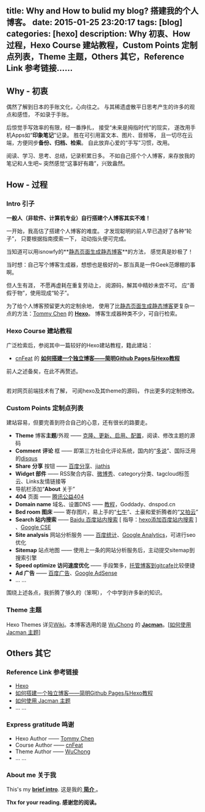 title: Why and How to bulid my blog? 搭建我的个人博客。
date: 2015-01-25 23:20:17
tags: [blog]
categories: [hexo]
description: Why 初衷、How 过程，Hexo Course 建站教程，Custom Points 定制点列表，Theme 主题，Others 其它，Reference Link 参考链接……
---
## Why - 初衷

偶然了解到日本的手账文化，心向往之。
与其稀遗虚散平日思考产生的许多的观点和感悟，
不如录于手账。

后惊觉手写效率的有限，经一番挣扎，
接受“未来是拇指时代”的现实，
遂改用手机Apps如“**印象笔记**”记录。
胜在可引用富文本、图片、音频等，
且一切尽在云端，方便同步**备份、归档、检索**。
自此放弃心爱的“手写”习惯，改用。

阅读、学习、思考、总结，记录积累日多。
不如自己搭个个人博客，来存放我的笔记和人生吧~
突然感觉“这事好有趣”，兴致盎然。

<span style="display: none;">
发到CSDN类技术博客、QQ空间，始终感觉不合适。
一，气氛不对；
二，难以支持它与印象笔记、微博、微信及其它Apps的联动。
每天自动生成、配置、推送、分享我的新记录，
</span>

## How - 过程

### Intro 引子

**一般人（非软件、计算机专业）自行搭建个人博客其实不难！**

一开始，我高估了搭建个人博客的难度。
才发现聪明的前人早已造好了各种“轮子”，
只要根据指南摸索一下，
动动指头便可完成。

当知道可以用isnowfy的**[静态页面生成静态博客](http://isnowfy.github.io/about-simple-cn.html)**的方法，
感觉真是妙极了！

当时想：自己写个博客生成器，想想也是极好的~
那当真是一件Geek范爆棚的事啊。

但人生有涯，
不愿再虚耗在重复劳动上，
阅源码，解其中精妙未尝不可。
应“善假于物”，使用现成“轮子”。

为了给个人博客预留更大的定制余地，
使用了比[静态页面生成静态博客](http://isnowfy.github.io/about-simple-cn.html)更复杂一点的方法：[Tommy Chen](http://zespia.tw/) 的 **[Hexo](http://hexo.io/)**。
博客生成器种类不少，可自行检索。
<br/>

### Hexo Course 建站教程

广泛检索后，参阅其中一篇较好的Hexo建站教程，籍此建站：
- [cnFeat](http://cnfeat.com/) 的 [**如何搭建一个独立博客——简明Github Pages与Hexo教程**](http://cnfeat.com/2014/05/10/2014-05-11-how-to-build-a-blog/)

前人之述备矣，在此不再赘述。

<br/>若对网页前端技术有了解，
可阅hexo及其theme的源码，
作出更多的定制修改。
<br/>

### Custom Points 定制点列表

建站容易，但要完善到符合自己的心意，还有很长的路要走。

- **Theme** 博客**主题**/外观 —— [克隆、更新、启用、配置](http://cnfeat.com/2014/05/10/2014-05-11-how-to-build-a-blog/#用Hexo克隆主题)，阅读、修改主题的源码
- **Comment** **评论** 框 —— 即第三方社会化评论系统，国内的“[多说](http://duoshuo.com/)”、国际泛用的[disqus](https://disqus.com/)
- **Share** **分享** 按钮 —— [百度分享](http://share.baidu.com/)、[jiathis](http://www.jiathis.com/)
- **Widget 部件** —— RSS聚合内容、[微博秀](http://jssdk.sinaapp.com/widget/weiboshow.php)、category分类、tagcloud标签云、Links友情链接等
- 导航栏添加“**About** 关于”
- **404** 页面 —— [腾讯公益404](http://www.qq.com/404/)
- **Domain name** 域名、设置DNS —— [教程](http://zipperary.com/2013/05/27/domain-name-and-dns/)，Goddady、dnspod.cn
- **Bed room 图床**  —— 寄存图片，易上手的“[七牛](http://www.qiniu.com/)”、土豪和爱折腾者的“[又拍云](https://www.upyun.com/index.html)”
- **Search 站内搜索** —— [Baidu 百度站内搜索](http://zhanzhang.baidu.com/guide/index) [ 指导：[hexo添加百度站内搜索](http://gengbiao.me/hexo/hexo%E6%B7%BB%E5%8A%A0%E7%99%BE%E5%BA%A6%E7%AB%99%E5%86%85%E6%90%9C%E7%B4%A2/) ] 、[Google CSE](https://www.google.com/cse/)
- **Site analysis** 网站分析服务 —— [百度统计](http://tongji.baidu.com/web/welcome/login)、[Google Analytics](http://www.google.com/analytics/)，可进行seo优化
- **Sitemap** 站点地图 —— 使用上一条的网站分析服务后，主动提交sitemap到搜索引擎
- **Speed optimize 访问速度优化** —— 手段繁多，[托管博客到gitcafe](http://zipperary.com/2013/11/23/hexo-to-gitcafe/)比较便捷
- **Ad 广告** —— [百度广告](http://adm.baidu.com/index.html)、[Google AdSense](http://www.google.cn/intl/zh-CN/ads/ads_1.html)
- ... ...

围绕上述各点，我折腾了够久的（笨啊），
个中学到许多新的知识。
<br/>

### Theme 主题

Hexo Themes 详见[Wiki](https://github.com/hexojs/hexo/wiki/themes)。本博客选用的是 [WuChong](http://wuchong.me/) 的 [**Jacman**](https://github.com/wuchong/jacman)。[[如何使用 Jacman 主题](http://wuchong.me/blog/2014/11/20/how-to-use-jacman/)]

## Others 其它

### Reference Link 参考链接
- [Hexo](http://hexo.io/)
- [如何搭建一个独立博客——简明Github Pages与Hexo教程](http://cnfeat.com/2014/05/10/2014-05-11-how-to-build-a-blog/)
- [如何使用 Jacman 主题](http://wuchong.me/blog/2014/11/20/how-to-use-jacman/)
- ... ...

### Express gratitude 鸣谢
- Hexo Author —— [Tommy Chen](http://zespia.tw/)
- Course Author —— [cnFeat](http://cnfeat.com/)
- Theme Author —— [WuChong](http://wuchong.me/)
- ... ...

### About me 关于我
This's my [**brief intro**](/about). 这是我的[ **简介** ](/about)。

**Thx for your reading. 感谢您的阅读。**
<br/>